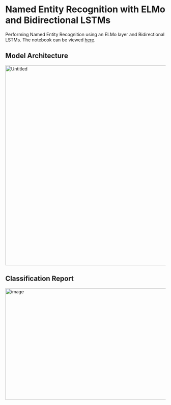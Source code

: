 # Named Entity Recognition with ELMo and Bidirectional LSTMs
Performing Named Entity Recognition using an ELMo layer and Bidirectional LSTMs. The notebook can be viewed [here](https://colab.research.google.com/drive/1Y2PpscubWynMJJVr8-GIyqFQ0Cmpe1wj?usp=sharing).

## Model Architecture
<img width="549" height="627" alt="Untitled" src="https://github.com/user-attachments/assets/1e6e5e46-e55a-4975-aad4-ab4d1cda0d3b" />

## Classification Report
<img width="584" height="350" alt="image" src="https://github.com/user-attachments/assets/badf49e9-571c-4b3a-b3c6-6dc011d2cd5d" />
